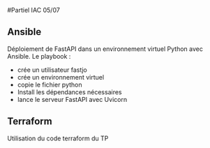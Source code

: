 #Partiel IAC 05/07

## Ansible
Déploiement de FastAPI dans un environnement virtuel Python avec Ansible.
Le playbook : 
- crée un utilisateur fastjo
- crée un environnement virtuel
- copie le fichier python
- Install les dépendances nécessaires
- lance le serveur FastAPI avec Uvicorn

## Terraform

Utilisation du code terraform du TP
